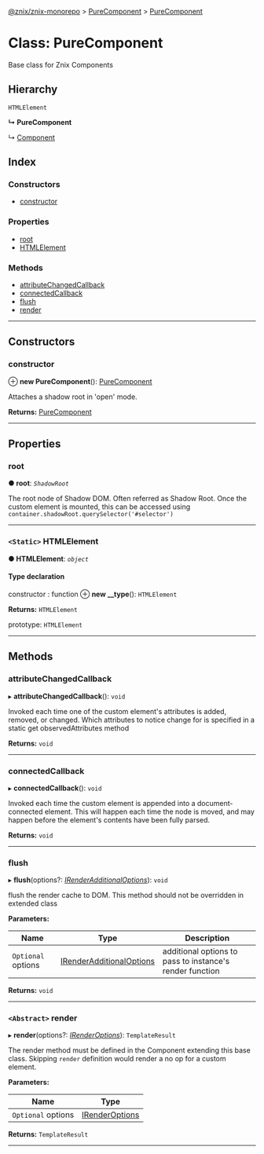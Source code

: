 [@znix/znix-monorepo](../README.md) > [PureComponent](../modules/purecomponent.md) > [PureComponent](../classes/purecomponent.purecomponent-1.md)

# Class: PureComponent

Base class for Znix Components

## Hierarchy

 `HTMLElement`

**↳ PureComponent**

↳  [Component](component.component-1.md)

## Index

### Constructors

* [constructor](purecomponent.purecomponent-1.md#constructor)

### Properties

* [root](purecomponent.purecomponent-1.md#root)
* [HTMLElement](purecomponent.purecomponent-1.md#htmlelement)

### Methods

* [attributeChangedCallback](purecomponent.purecomponent-1.md#attributechangedcallback)
* [connectedCallback](purecomponent.purecomponent-1.md#connectedcallback)
* [flush](purecomponent.purecomponent-1.md#flush)
* [render](purecomponent.purecomponent-1.md#render)

---

## Constructors

<a id="constructor"></a>

###  constructor

⊕ **new PureComponent**(): [PureComponent](purecomponent.purecomponent-1.md)

Attaches a shadow root in 'open' mode.

**Returns:** [PureComponent](purecomponent.purecomponent-1.md)

___

## Properties

<a id="root"></a>

###  root

**● root**: *`ShadowRoot`*

The root node of Shadow DOM. Often referred as Shadow Root. Once the custom element is mounted, this can be accessed using `container.shadowRoot.querySelector('#selector')`

___
<a id="htmlelement"></a>

### `<Static>` HTMLElement

**● HTMLElement**: *`object`*

#### Type declaration

 constructor : function
⊕ **new __type**(): `HTMLElement`

**Returns:** `HTMLElement`

 prototype: `HTMLElement`

___

## Methods

<a id="attributechangedcallback"></a>

###  attributeChangedCallback

▸ **attributeChangedCallback**(): `void`

Invoked each time one of the custom element's attributes is added, removed, or changed. Which attributes to notice change for is specified in a static get observedAttributes method

**Returns:** `void`

___
<a id="connectedcallback"></a>

###  connectedCallback

▸ **connectedCallback**(): `void`

Invoked each time the custom element is appended into a document-connected element. This will happen each time the node is moved, and may happen before the element's contents have been fully parsed.

**Returns:** `void`

___
<a id="flush"></a>

###  flush

▸ **flush**(options?: *[IRenderAdditionalOptions](../modules/purecomponent.md#irenderadditionaloptions)*): `void`

flush the render cache to DOM. This method should not be overridden in extended class

**Parameters:**

| Name | Type | Description |
| ------ | ------ | ------ |
| `Optional` options | [IRenderAdditionalOptions](../modules/purecomponent.md#irenderadditionaloptions) |  additional options to pass to instance's render function |

**Returns:** `void`

___
<a id="render"></a>

### `<Abstract>` render

▸ **render**(options?: *[IRenderOptions](../modules/purecomponent.md#irenderoptions)*): `TemplateResult`

The render method must be defined in the Component extending this base class. Skipping `render` definition would render a no op for a custom element.

**Parameters:**

| Name | Type |
| ------ | ------ |
| `Optional` options | [IRenderOptions](../modules/purecomponent.md#irenderoptions) |

**Returns:** `TemplateResult`

___

